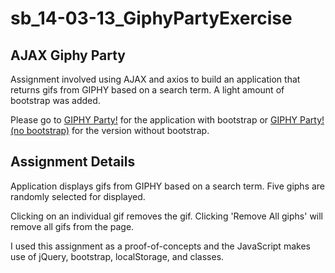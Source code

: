 # sb_14-03-13_GiphyPartyExercise

## AJAX Giphy Party

Assignment involved using AJAX and axios to build an application that returns gifs from GIPHY based on a search term. A light amount of bootstrap was added.

Please go to [GIPHY Party!](https://jimgeist.github.io/sb_14-03-13_GiphyPartyExercise/) for the application with bootstrap or [GIPHY Party! (no bootstrap)](https://jimgeist.github.io/sb_14-03-13_GiphyPartyExercise/index-nobootstrap.html) for the version without bootstrap.

## Assignment Details
Application displays gifs from GIPHY based on a search term. Five giphs are randomly selected for displayed.

Clicking on an individual gif removes the gif. Clicking 'Remove All giphs' will remove all gifs from the page.

I used this assignment as a proof-of-concepts and the JavaScript makes use of jQuery, bootstrap, localStorage, and classes.
